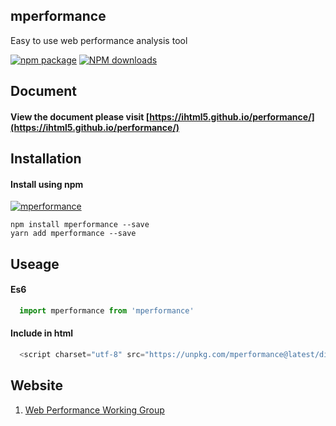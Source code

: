 ## mperformance

Easy to use web performance analysis tool

[![npm package](https://img.shields.io/npm/v/mperformance.svg)](https://www.npmjs.org/package/mperformance)
[![NPM downloads](http://img.shields.io/npm/dm/mperformance.svg)](https://npmjs.org/package/mperformance)

## Document

#### View the document please visit [https://ihtml5.github.io/performance/](https://ihtml5.github.io/performance/)

## Installation

#### Install using npm 
[![mperformance](https://nodei.co/npm/mperformance.png)](https://npmjs.org/package/mperformance)
``` 
npm install mperformance --save
yarn add mperformance --save
```

## Useage

#### Es6
```javascript
  import mperformance from 'mperformance'
```
#### Include in html
```javascript
  <script charset="utf-8" src="https://unpkg.com/mperformance@latest/dist/index.js"></script>
```

## Website
1. [Web Performance Working Group](https://www.w3.org/webperf/)
